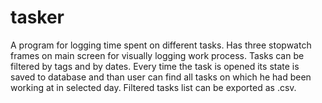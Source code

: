 # tasker
A program for logging time spent on different tasks.
Has three stopwatch frames on main screen for visually logging work process.
Tasks can be filtered by tags and by dates. Every time the task is opened
its state is saved to database and than user can find all tasks
on which he had been working at in selected day.
Filtered tasks list can be exported as .csv.
